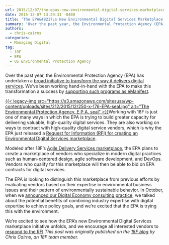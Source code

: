 ```yaml
---
url: 2015/12/07/the-epas-new-environmental-digital-services-marketplace.md
date: 2015-12-07 13:29:31 -0400
title: 'The EPA&#8217;s New Environmental Digital Services Marketplace'
summary: 'Over the past year, the Environmental Protection Agency (EPA) has undertaken a broad initiative to transform the way it delivers digital services. We&rsquo;ve been working hand-in-hand with the EPA to make this transformation a success by supporting such programs as eManifest. Working with 18F'
authors:
  - chris-cairns
categories:
  - Managing Digital
tag:
  - 18F
  - EPA
  - US Environmental Protection Agency
---
```


Over the past year, the Environmental Protection Agency (EPA) has undertaken a [broad initiative to transform the way it delivers digital services](http://fedscoop.com/epa-to-grow-digital-services-with-godbout-at-helm). We’ve been working hand-in-hand with the EPA to make this transformation a success by [supporting such programs as eManifest](http://fedscoop.com/hazardous-waste-regulator-portals-get-a-boost-from-epa-digital-services).

[{{< legacy-img src="https://s3.amazonaws.com/sitesusa/wp-content/uploads/sites/212/2015/12/250-x-176-EPA-seal.jpg" alt="The Environmental Protection Agency, E P A, seal" >}}](https://s3.amazonaws.com/sitesusa/wp-content/uploads/sites/212/2015/12/250-x-176-EPA-seal.jpg)Working with 18F is just one of many ways in which the EPA is trying to build greater capacity for delivering valuable, high-quality digital services. They are also working on ways to contract with high-quality digital service vendors, which is why the EPA just released a [Request for Information (RFI) for creating an Environmental Digital Services marketplace](https://www.fbo.gov/index?s=opportunity&mode=form&id=318612f638d28fae5675eef7bcc3dfc3&tab=core&_cview=0).

Modeled after 18F’s [Agile Delivery Services marketplace](https://18f.gsa.gov/2015/01/08/creating-a-federal-marketplace-for-agile-delivery-services/), the EPA plans to create a marketplace of vendors who specialize in modern digital practices such as human-centered design, agile software development, and DevOps. Vendors who qualify for this marketplace will then be able to bid on EPA contracts for digital services.

The EPA is looking to distinguish this marketplace from previous efforts by evaluating vendors based on their expertise in environmental business issues and their pattern of environmentally sustainable behavior. In October, when we [announced our Digital Economy consulting practice](https://18f.gsa.gov/2015/10/07/digital-economy-practice/), we talked about the potential benefits of combining industry expertise with digital expertise to achieve policy goals, and we’re excited that the EPA is trying this with the environment.

We’re excited to see how the EPA’s new Environmental Digital Services marketplace initiative unfolds, and we encourage all interested vendors to [respond to the RFI](https://www.fbo.gov/index?s=opportunity&mode=form&id=318612f638d28fae5675eef7bcc3dfc3&tab=core&_cview=0)._This post was originally published on the [18F blog](https://18f.gsa.gov/blog/) by Chris Cairns, an 18F team member._